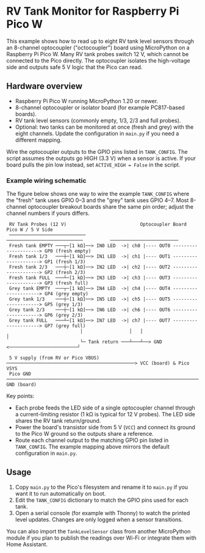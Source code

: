 # RV Tank Monitor for Raspberry Pi Pico W

This example shows how to read up to eight RV tank level sensors through an
8-channel optocoupler ("octocoupler") board using MicroPython on a Raspberry
Pi Pico W.  Many RV tank probes switch 12 V, which cannot be connected to the
Pico directly.  The optocoupler isolates the high-voltage side and outputs safe
5 V logic that the Pico can read.

## Hardware overview

- Raspberry Pi Pico W running MicroPython 1.20 or newer.
- 8-channel optocoupler or isolator board (for example PC817-based boards).
- RV tank level sensors (commonly empty, 1/3, 2/3 and full probes).
- Optional: two tanks can be monitored at once (fresh and grey) with the eight
  channels.  Update the configuration in `main.py` if you need a different
  mapping.

Wire the optocoupler outputs to the GPIO pins listed in `TANK_CONFIG`.  The
script assumes the outputs go HIGH (3.3 V) when a sensor is active.  If your
board pulls the pin low instead, set `ACTIVE_HIGH = False` in the script.

### Example wiring schematic

The figure below shows one way to wire the example `TANK_CONFIG` where the
"fresh" tank uses GPIO 0–3 and the "grey" tank uses GPIO 4–7.  Most
8-channel optocoupler breakout boards share the same pin order; adjust the
channel numbers if yours differs.

```
 RV Tank Probes (12 V)                           Optocoupler Board                     Pico W / 5 V Side
 ────────────────────────────                ────────────────────────────          ─────────────────────────
 Fresh tank EMPTY ───┬─[1 kΩ]──> IN0 LED  ->| ch0 |---- OUT0 ---------------------> GP0 (fresh empty)
 Fresh tank 1/3   ───┼─[1 kΩ]──> IN1 LED  ->| ch1 |---- OUT1 ---------------------> GP1 (fresh 1/3)
 Fresh tank 2/3   ───┼─[1 kΩ]──> IN2 LED  ->| ch2 |---- OUT2 ---------------------> GP2 (fresh 2/3)
 Fresh tank FULL  ───┴─[1 kΩ]──> IN3 LED  ->| ch3 |---- OUT3 ---------------------> GP3 (fresh full)
 Grey tank EMPTY  ───┬─[1 kΩ]──> IN4 LED  ->| ch4 |---- OUT4 ---------------------> GP4 (grey empty)
 Grey tank 1/3    ───┼─[1 kΩ]──> IN5 LED  ->| ch5 |---- OUT5 ---------------------> GP5 (grey 1/3)
 Grey tank 2/3    ───┼─[1 kΩ]──> IN6 LED  ->| ch6 |---- OUT6 ---------------------> GP6 (grey 2/3)
 Grey tank FULL   ───┴─[1 kΩ]──> IN7 LED  ->| ch7 |---- OUT7 ---------------------> GP7 (grey full)
                           │                 │   │                                  │
                           └─ Tank return ───┴───┴──> GND <─────────────────────────┘

 5 V supply (from RV or Pico VBUS) ───────────────────────────────────────────────> VCC (board) & Pico VSYS
 Pico GND ───────────────────────────────────────────────────────────────────────> GND (board)
```

Key points:

- Each probe feeds the LED side of a single optocoupler channel through a
  current-limiting resistor (1 kΩ is typical for 12 V probes).  The LED side
  shares the RV tank return/ground.
- Power the board's transistor side from 5 V (`VCC`) and connect its ground to
  the Pico W ground so the outputs share a reference.
- Route each channel output to the matching GPIO pin listed in
  `TANK_CONFIG`.  The example mapping above mirrors the default configuration
  in `main.py`.

## Usage

1. Copy `main.py` to the Pico's filesystem and rename it to `main.py` if you
   want it to run automatically on boot.
2. Edit the `TANK_CONFIG` dictionary to match the GPIO pins used for each tank.
3. Open a serial console (for example with Thonny) to watch the printed level
   updates.  Changes are only logged when a sensor transitions.

You can also import the `TankLevelSensor` class from another MicroPython module
if you plan to publish the readings over Wi-Fi or integrate them with Home
Assistant.
